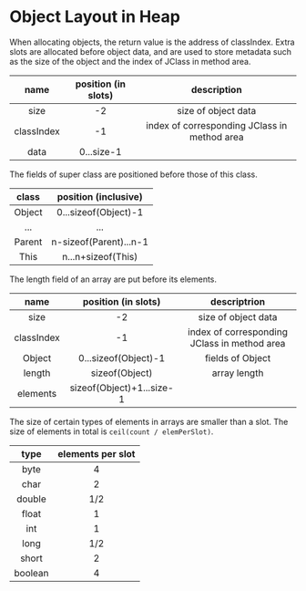# Object Layout in Heap

When allocating objects, the return value is the address of classIndex. Extra slots are allocated before object data, and are used to store metadata such as the size of the object and the index of JClass in method area.

|    name    | position (in slots) |                 description                  |
| :--------: | :-----------------: | :------------------------------------------: |
|    size    |         -2          |             size of object data              |
| classIndex |         -1          | index of corresponding JClass in method area |
|    data    |     0...size-1      |                                              |

The fields of super class are positioned before those of this class.

| class  |  position (inclusive)  |
| :----: | :--------------------: |
| Object |  0...sizeof(Object)-1  |
|  ...   |          ...           |
| Parent | n-sizeof(Parent)...n-1 |
|  This  |   n...n+sizeof(This)   |

The length field of an array are put before its elements.

|    name    |    position (in slots)    |                 descriptrion                 |
| :--------: | :-----------------------: | :------------------------------------------: |
|    size    |            -2             |             size of object data              |
| classIndex |            -1             | index of corresponding JClass in method area |
|   Object   |   0...sizeof(Object)-1    |               fields of Object               |
|   length   |      sizeof(Object)       |                 array length                 |
|  elements  | sizeof(Object)+1...size-1 |                                              |

The size of certain types of elements in arrays are smaller than a slot.
The size of elements in total is ```ceil(count / elemPerSlot)```.

|  type   | elements per slot |
| :-----: | :---------------: |
|  byte   |         4         |
|  char   |         2         |
| double  |        1/2        |
|  float  |         1         |
|   int   |         1         |
|  long   |        1/2        |
|  short  |         2         |
| boolean |         4         |
